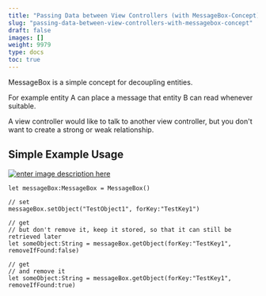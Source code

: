 ```yaml
---
title: "Passing Data between View Controllers (with MessageBox-Concept)"
slug: "passing-data-between-view-controllers-with-messagebox-concept"
draft: false
images: []
weight: 9979
type: docs
toc: true
---
```


MessageBox is a simple concept for decoupling entities.

For example entity A can place a message that entity B can read whenever suitable.

A view controller would like to talk to another view controller, but you don't want to create a strong or weak relationship.

## Simple Example Usage
[![enter image description here][1]][1]

    let messageBox:MessageBox = MessageBox()
    
    // set
    messageBox.setObject("TestObject1", forKey:"TestKey1")
    
    // get
    // but don't remove it, keep it stored, so that it can still be retrieved later
    let someObject:String = messageBox.getObject(forKey:"TestKey1", removeIfFound:false)
    
    // get
    // and remove it
    let someObject:String = messageBox.getObject(forKey:"TestKey1", removeIfFound:true)


  [1]: https://i.stack.imgur.com/KM9LD.png

